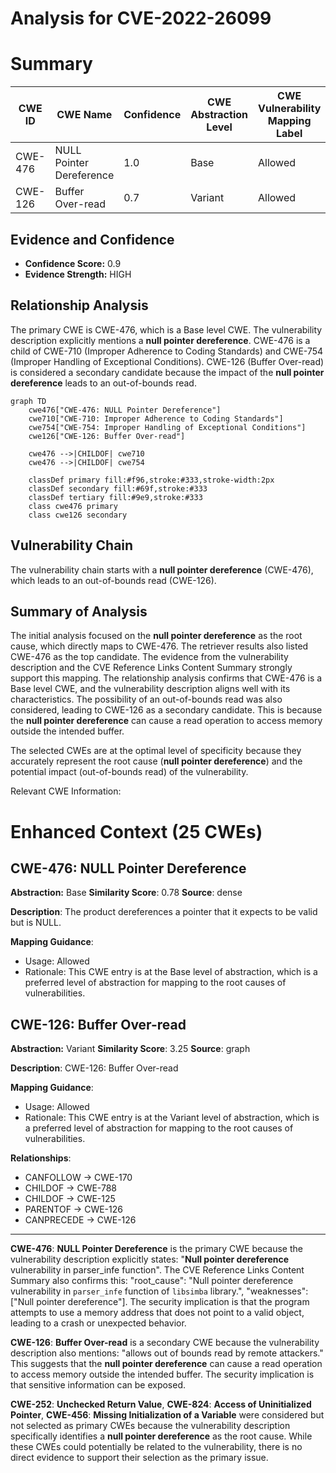 # Analysis for CVE-2022-26099

# Summary
| CWE ID | CWE Name | Confidence | CWE Abstraction Level | CWE Vulnerability Mapping Label | CWE-Vulnerability Mapping Notes |
|---|---|---|---|---|---|
| CWE-476 | NULL Pointer Dereference | 1.0 | Base | Allowed | Primary CWE |
| CWE-126 | Buffer Over-read | 0.7 | Variant | Allowed | Secondary Candidate |

## Evidence and Confidence

*   **Confidence Score:** 0.9
*   **Evidence Strength:** HIGH

## Relationship Analysis
The primary CWE is CWE-476, which is a Base level CWE. The vulnerability description explicitly mentions a **null pointer dereference**. CWE-476 is a child of CWE-710 (Improper Adherence to Coding Standards) and CWE-754 (Improper Handling of Exceptional Conditions). CWE-126 (Buffer Over-read) is considered a secondary candidate because the impact of the **null pointer dereference** leads to an out-of-bounds read.

```mermaid
graph TD
    cwe476["CWE-476: NULL Pointer Dereference"]
    cwe710["CWE-710: Improper Adherence to Coding Standards"]
    cwe754["CWE-754: Improper Handling of Exceptional Conditions"]
    cwe126["CWE-126: Buffer Over-read"]
    
    cwe476 -->|CHILDOF| cwe710
    cwe476 -->|CHILDOF| cwe754
    
    classDef primary fill:#f96,stroke:#333,stroke-width:2px
    classDef secondary fill:#69f,stroke:#333
    classDef tertiary fill:#9e9,stroke:#333
    class cwe476 primary
    class cwe126 secondary
```

## Vulnerability Chain
The vulnerability chain starts with a **null pointer dereference** (CWE-476), which leads to an out-of-bounds read (CWE-126).

## Summary of Analysis
The initial analysis focused on the **null pointer dereference** as the root cause, which directly maps to CWE-476. The retriever results also listed CWE-476 as the top candidate. The evidence from the vulnerability description and the CVE Reference Links Content Summary strongly support this mapping. The relationship analysis confirms that CWE-476 is a Base level CWE, and the vulnerability description aligns well with its characteristics.
The possibility of an out-of-bounds read was also considered, leading to CWE-126 as a secondary candidate. This is because the **null pointer dereference** can cause a read operation to access memory outside the intended buffer.

The selected CWEs are at the optimal level of specificity because they accurately represent the root cause (**null pointer dereference**) and the potential impact (out-of-bounds read) of the vulnerability.

Relevant CWE Information:

# Enhanced Context (25 CWEs)

## CWE-476: NULL Pointer Dereference
**Abstraction:** Base
**Similarity Score**: 0.78
**Source**: dense

**Description**:
The product dereferences a pointer that it expects to be valid but is NULL.

**Mapping Guidance**:
- Usage: Allowed
- Rationale: This CWE entry is at the Base level of abstraction, which is a preferred level of abstraction for mapping to the root causes of vulnerabilities.

## CWE-126: Buffer Over-read
**Abstraction:** Variant
**Similarity Score**: 3.25
**Source**: graph

**Description**:
CWE-126: Buffer Over-read

**Mapping Guidance**:
- Usage: Allowed
- Rationale: This CWE entry is at the Variant level of abstraction, which is a preferred level of abstraction for mapping to the root causes of vulnerabilities.

**Relationships**:
- CANFOLLOW -> CWE-170
- CHILDOF -> CWE-788
- CHILDOF -> CWE-125
- PARENTOF -> CWE-126
- CANPRECEDE -> CWE-126

---

**CWE-476**: **NULL Pointer Dereference** is the primary CWE because the vulnerability description explicitly states: "**Null pointer dereference** vulnerability in parser_infe function". The CVE Reference Links Content Summary also confirms this: "root_cause": "Null pointer dereference vulnerability in `parser_infe` function of `libsimba` library.", "weaknesses": ["Null pointer dereference"]. The security implication is that the program attempts to use a memory address that does not point to a valid object, leading to a crash or unexpected behavior.

**CWE-126**: **Buffer Over-read** is a secondary CWE because the vulnerability description also mentions: "allows out of bounds read by remote attackers." This suggests that the **null pointer dereference** can cause a read operation to access memory outside the intended buffer. The security implication is that sensitive information can be exposed.

**CWE-252**: **Unchecked Return Value**, **CWE-824**: **Access of Uninitialized Pointer**, **CWE-456**: **Missing Initialization of a Variable** were considered but not selected as primary CWEs because the vulnerability description specifically identifies a **null pointer dereference** as the root cause. While these CWEs could potentially be related to the vulnerability, there is no direct evidence to support their selection as the primary issue.